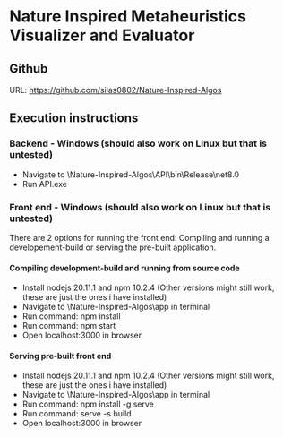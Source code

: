 # Nature Inspired Metaheuristics Visualizer and Evaluator

## Github
URL: https://github.com/silas0802/Nature-Inspired-Algos

## Execution instructions

### Backend - Windows (should also work on Linux but that is untested)
- Navigate to \Nature-Inspired-Algos\API\bin\Release\net8.0
- Run API.exe

### Front end - Windows (should also work on Linux but that is untested)
There are 2 options for running the front end: Compiling and running a developement-build or serving the pre-built application.

#### Compiling development-build and running from source code
- Install nodejs 20.11.1 and npm 10.2.4 (Other versions might still work, these are just the ones i have installed)
- Navigate to \Nature-Inspired-Algos\app in terminal
- Run command: npm install
- Run command: npm start
- Open localhost:3000 in browser

#### Serving pre-built front end
- Install nodejs 20.11.1 and npm 10.2.4 (Other versions might still work, these are just the ones i have installed)
- Navigate to \Nature-Inspired-Algos\app in terminal
- Run command: npm install -g serve
- Run command: serve -s build
- Open localhost:3000 in browser
	
